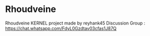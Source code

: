 # Rhoudveine
Rhoudveine KERNEL project
made by reyhank45
Discussion Group :
https://chat.whatsapp.com/FdyL0Gzdtav03cfas1J87Q
